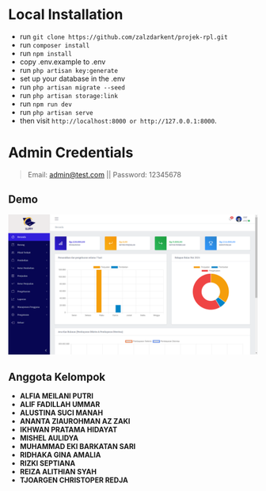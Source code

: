 # Local Installation

- run `` git clone https://github.com/zalzdarkent/projek-rpl.git ``
- run ``composer install `` 
- run `` npm install ``
- copy .env.example to .env
- run `` php artisan key:generate ``
- set up your database in the .env
- run `` php artisan migrate --seed ``
- run `` php artisan storage:link ``
- run ``npm run dev``
- run `` php artisan serve ``
- then visit `` http://localhost:8000 or http://127.0.0.1:8000 ``.

# Admin Credentials
> Email: admin@test.com || Password: 12345678

## Demo
![Inventory Management](public/images/screenshot.png)

## Anggota Kelompok

- **ALFIA MEILANI PUTRI**
- **ALIF FADILLAH UMMAR**
- **ALUSTINA SUCI MANAH**
- **ANANTA ZIAUROHMAN AZ ZAKI**
- **IKHWAN PRATAMA HIDAYAT**
- **MISHEL AULIDYA**
- **MUHAMMAD EKI BARKATAN SARI**
- **RIDHAKA GINA AMALIA**
- **RIZKI SEPTIANA**
- **REIZA ALITHIAN SYAH**
- **TJOARGEN CHRISTOPER REDJA**
